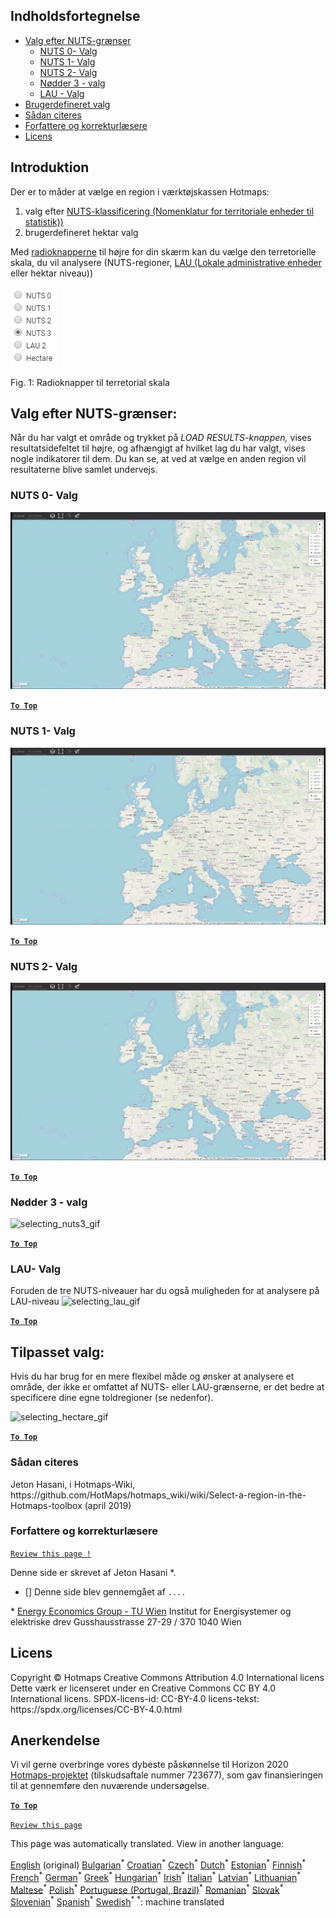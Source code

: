 <h2> Indholdsfortegnelse </h2><ul><li> <a href="#Selection-by-NUTS-boundaries">Valg efter NUTS-grænser</a> <ul><li> <a href="#NUTS-0--Selection">NUTS 0- Valg</a> </li><li> <a href="#NUTS-1--Selection">NUTS 1- Valg</a> </li><li> <a href="#NUTS-2--Selection">NUTS 2- Valg</a> </li><li> <a href="#NUTS-3--Selection">Nødder 3 - valg</a> </li><li> <a href="#LAU--Selection">LAU - Valg</a> </li></ul></li><li> <a href="#Custom-Selection">Brugerdefineret valg</a> </li><li> <a href="#How-to-cite">Sådan citeres</a> </li><li> <a href="#Authors-and-reviewers">Forfattere og korrekturlæsere</a> </li><li> <a href="#License">Licens</a> </li></ul><h2> Introduktion </h2><p> Der er to måder at vælge en region i værktøjskassen Hotmaps: </p><ol><li> valg efter <a href="https://ec.europa.eu/eurostat/web/nuts/background">NUTS-klassificering (Nomenklatur for territoriale enheder til statistik))</a> </li><li> brugerdefineret hektar valg </li></ol><p> Med <a href="#Fig1">radioknapperne</a> til højre for din skærm kan du vælge den terretorielle skala, du vil analysere (NUTS-regioner, <a href="https://ec.europa.eu/eurostat/web/nuts/local-administrative-units">LAU (Lokale administrative enheder</a> eller hektar niveau)) </p><p> <a name="Fig1"><img alt="radio_buttons_png" src="https://github.com/HotMaps/hotmaps_wiki/blob/master/Images/general_tool_functionalities_and_structure/radio_buttons.png"/></a> </p><p> Fig. 1: Radioknapper til terretorial skala </p><h2> Valg efter NUTS-grænser: </h2><p> Når du har valgt et område og trykket på <em>LOAD RESULTS-knappen,</em> vises resultatsidefeltet til højre, og afhængigt af hvilket lag du har valgt, vises nogle indikatorer til dem. Du kan se, at ved at vælge en anden region vil resultaterne blive samlet undervejs. </p><h3> NUTS 0- Valg </h3><p><img alt="selecting_nuts0_gif" src="https://github.com/HotMaps/hotmaps_wiki/blob/master/Images/general_tool_functionalities_and_structure/selecting_nuts0.gif"/></p><p><ins> <code><strong><a href="#table-of-contents">To Top</a></strong></code> </ins> </p><h3> NUTS 1- Valg </h3><p><img alt="selecting_nuts1_gif" src="https://github.com/HotMaps/hotmaps_wiki/blob/master/Images/general_tool_functionalities_and_structure/selecting_nuts1.gif"/></p><p><ins> <code><strong><a href="#table-of-contents">To Top</a></strong></code> </ins> </p><h3> NUTS 2- Valg </h3><p><img alt="selecting_nuts2_gif" src="https://github.com/HotMaps/hotmaps_wiki/blob/master/Images/general_tool_functionalities_and_structure/selecting_nuts2.gif"/></p><p><ins> <code><strong><a href="#table-of-contents">To Top</a></strong></code> </ins> </p><h3> Nødder 3 - valg </h3><p><img alt="selecting_nuts3_gif" src="https://github.com/HotMaps/hotmaps_wiki/blob/master/Images/general_tool_functionalities_and_structure/selecting_nuts3.gif"/></p><p><ins> <code><strong><a href="#table-of-contents">To Top</a></strong></code> </ins> </p><h3> LAU- Valg </h3><p> Foruden de tre NUTS-niveauer har du også muligheden for at analysere på LAU-niveau <img alt="selecting_lau_gif" src="https://github.com/HotMaps/hotmaps_wiki/blob/master/Images/general_tool_functionalities_and_structure/selecting_lau.gif"/></p><p><ins> <code><strong><a href="#table-of-contents">To Top</a></strong></code> </ins> </p><h2> Tilpasset valg: </h2><p> Hvis du har brug for en mere flexibel måde og ønsker at analysere et område, der ikke er omfattet af NUTS- eller LAU-grænserne, er det bedre at specificere dine egne toldregioner (se nedenfor). </p><p><img alt="selecting_hectare_gif" src="https://github.com/HotMaps/hotmaps_wiki/blob/master/Images/general_tool_functionalities_and_structure/selecting_hectare.gif"/></p><p><ins> <code><strong><a href="#table-of-contents">To Top</a></strong></code> </ins> </p><h3> Sådan citeres </h3><p> Jeton Hasani, i Hotmaps-Wiki, https://github.com/HotMaps/hotmaps_wiki/wiki/Select-a-region-in-the-Hotmaps-toolbox (april 2019) </p><h3> Forfattere og korrekturlæsere </h3><p> <code><a href="https://github.com/HotMaps/hotmaps_wiki/wiki/How-to-select-a-region-in-the-Hotmaps-toolbox/_edit">Review this page !</a></code> </p> <p> Denne side er skrevet af Jeton Hasani *. </p><ul><li> [] Denne side blev gennemgået af <code>....</code> </li></ul><p> * <a href="https://eeg.tuwien.ac.at/">Energy Economics Group - TU Wien</a> Institut for Energisystemer og elektriske drev Gusshausstrasse 27-29 / 370 1040 Wien </p><h2> Licens </h2><p> Copyright © Hotmaps Creative Commons Attribution 4.0 International licens Dette værk er licenseret under en Creative Commons CC BY 4.0 International licens. SPDX-licens-id: CC-BY-4.0 licens-tekst: https://spdx.org/licenses/CC-BY-4.0.html </p><h2> Anerkendelse </h2><p> Vi vil gerne overbringe vores dybeste påskønnelse til Horizon 2020 <a href="https://www.hotmaps-project.eu">Hotmaps-projektet</a> (tilskudsaftale nummer 723677), som gav finansieringen til at gennemføre den nuværende undersøgelse. </p><p><ins> <code><strong><a href="#table-of-contents">To Top</a></strong></code> </ins> </p><p> <code><a href="https://github.com/HotMaps/hotmaps_wiki/wiki/How-to-select-a-region-in-the-Hotmaps-toolbox/_edit">Review this page</a></code> </p>

This page was automatically translated. View in another language:

[English](en-Select-a-region-in-the-Hotmaps-toolbox) (original) [Bulgarian](bg-Select-a-region-in-the-Hotmaps-toolbox)<sup>\*</sup> [Croatian](hr-Select-a-region-in-the-Hotmaps-toolbox)<sup>\*</sup> [Czech](cs-Select-a-region-in-the-Hotmaps-toolbox)<sup>\*</sup>  [Dutch](nl-Select-a-region-in-the-Hotmaps-toolbox)<sup>\*</sup> [Estonian](et-Select-a-region-in-the-Hotmaps-toolbox)<sup>\*</sup> [Finnish](fi-Select-a-region-in-the-Hotmaps-toolbox)<sup>\*</sup> [French](fr-Select-a-region-in-the-Hotmaps-toolbox)<sup>\*</sup> [German](de-Select-a-region-in-the-Hotmaps-toolbox)<sup>\*</sup> [Greek](el-Select-a-region-in-the-Hotmaps-toolbox)<sup>\*</sup> [Hungarian](hu-Select-a-region-in-the-Hotmaps-toolbox)<sup>\*</sup> [Irish](ga-Select-a-region-in-the-Hotmaps-toolbox)<sup>\*</sup> [Italian](it-Select-a-region-in-the-Hotmaps-toolbox)<sup>\*</sup> [Latvian](lv-Select-a-region-in-the-Hotmaps-toolbox)<sup>\*</sup> [Lithuanian](lt-Select-a-region-in-the-Hotmaps-toolbox)<sup>\*</sup> [Maltese](mt-Select-a-region-in-the-Hotmaps-toolbox)<sup>\*</sup> [Polish](pl-Select-a-region-in-the-Hotmaps-toolbox)<sup>\*</sup> [Portuguese (Portugal, Brazil)](pt-Select-a-region-in-the-Hotmaps-toolbox)<sup>\*</sup> [Romanian](ro-Select-a-region-in-the-Hotmaps-toolbox)<sup>\*</sup> [Slovak](sk-Select-a-region-in-the-Hotmaps-toolbox)<sup>\*</sup> [Slovenian](sl-Select-a-region-in-the-Hotmaps-toolbox)<sup>\*</sup> [Spanish](es-Select-a-region-in-the-Hotmaps-toolbox)<sup>\*</sup> [Swedish](sv-Select-a-region-in-the-Hotmaps-toolbox)<sup>\*</sup>
<sup>\*</sup>: machine translated
